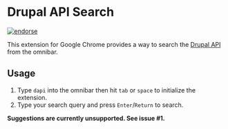 # Drupal API Search
[![endorse](https://api.coderwall.com/carwin/endorsecount.png)](https://coderwall.com/carwin)

This extension for Google Chrome provides a way to search the
[Drupal API](http://api.drupal.org) from the omnibar.

## Usage

 1. Type `dapi` into the omnibar then hit `tab` or `space` to
    initialize the extension.
 2. Type your search query and press `Enter`/`Return` to search.

 __Suggestions are currently unsupported. See issue #1.__
